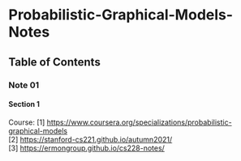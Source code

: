 # Probabilistic-Graphical-Models-Notes

## Table of Contents

### Note 01
#### Section 1


Course:
[1] https://www.coursera.org/specializations/probabilistic-graphical-models  
[2] https://stanford-cs221.github.io/autumn2021/  
[3] https://ermongroup.github.io/cs228-notes/
